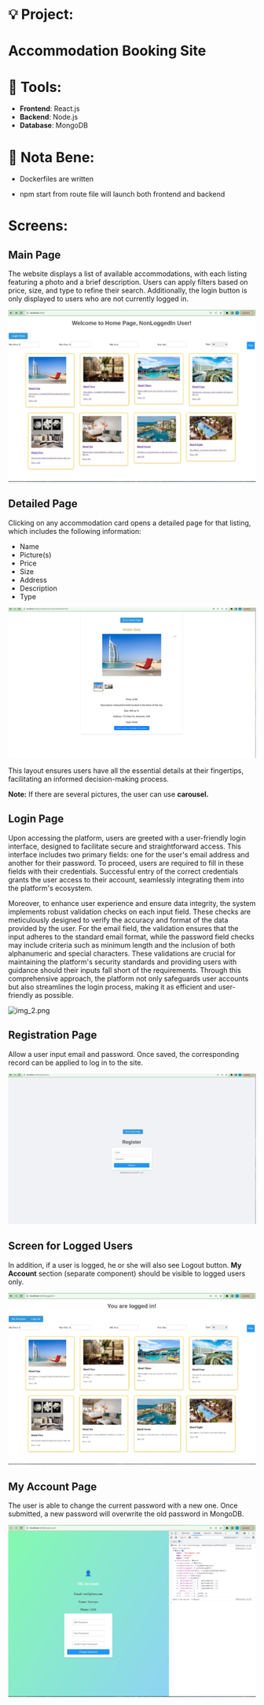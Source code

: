 # :bulb: Project: 
# Accommodation Booking Site

# :rocket: Tools:
- **Frontend**: React.js
- **Backend**: Node.js
- **Database**: MongoDB

# :memo: Nota Bene:

- Dockerfiles are written

- npm start from route file will launch both frontend and backend


# Screens:

## Main Page
The website displays a list of available accommodations, with each listing featuring a photo and a brief description. Users can apply filters based on price, size, and type to refine their search. 
Additionally, the login button is only displayed to users who are not currently logged in.

![img.png](img/img.png)

## Detailed Page
Clicking on any accommodation card opens a detailed page for that listing, which includes the following information:

- Name
- Picture(s)
- Price
- Size
- Address
- Description
- Type

![img_4.png](img/img_4.png)

This layout ensures users have all the essential details at their fingertips, facilitating an informed decision-making process.

**Note:** If there are several pictures, the user can use 
**carousel.**

## Login Page

Upon accessing the platform, users are greeted with a user-friendly login interface, designed to facilitate secure and straightforward access. This interface includes two primary fields: one for the user's email address and another for their password. To proceed, users are required to fill in these fields with their credentials. Successful entry of the correct credentials grants the user access to their account, seamlessly integrating them into the platform's ecosystem.

Moreover, to enhance user experience and ensure data integrity, the system implements robust validation checks on each input field. These checks are meticulously designed to verify the accuracy and format of the data provided by the user. For the email field, the validation ensures that the input adheres to the standard email format, while the password field checks may include criteria such as minimum length and the inclusion of both alphanumeric and special characters. These validations are crucial for maintaining the platform's security standards and providing users with guidance should their inputs fall short of the requirements. Through this comprehensive approach, the platform not only safeguards user accounts but also streamlines the login process, making it as efficient and user-friendly as possible.

![img_2.png](img/img_2.png)

## Registration Page
Allow a user input email and password. Once saved, the corresponding record 
can be applied to log in to the site.

![img_1.png](img/img_1.png)

## Screen for Logged Users
In addition, if a user is logged, he or she will also see Logout button.
**My Account** section (separate component) should be visible to logged users only. 

![img_3.png](img/img_3.png)

## My Account Page
The user is able to change the current password with a new one. Once submitted, 
a new password will overwrite the old password in MongoDB.

![img_5.png](img/img_5.png)
